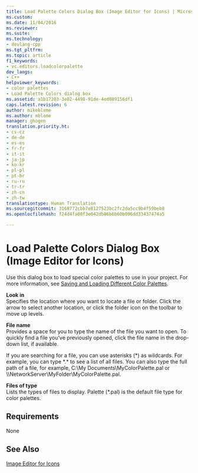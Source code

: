 ```yaml
---
title: Load Palette Colors Dialog Box (Image Editor for Icons) | Microsoft Docs
ms.custom: 
ms.date: 11/04/2016
ms.reviewer: 
ms.suite: 
ms.technology:
- devlang-cpp
ms.tgt_pltfrm: 
ms.topic: article
f1_keywords:
- vc.editors.loadcolorpalette
dev_langs:
- C++
helpviewer_keywords:
- color palettes
- Load Palette Colors dialog box
ms.assetid: a1b17203-3e02-4498-91de-4ed089156df1
caps.latest.revision: 6
author: mikeblome
ms.author: mblome
manager: ghogen
translation.priority.ht:
- cs-cz
- de-de
- es-es
- fr-fr
- it-it
- ja-jp
- ko-kr
- pl-pl
- pt-br
- ru-ru
- tr-tr
- zh-cn
- zh-tw
translationtype: Human Translation
ms.sourcegitcommit: 3168772cbb7e8127523bc2fc2da5cc9b4f59beb8
ms.openlocfilehash: f24d4fa00f3e042db86b6b60b096dd33437474a5

---
```

# Load Palette Colors Dialog Box (Image Editor for Icons)
Use this dialog box to load special color palettes to use in your project. For more information, see [Saving and Loading Different Color Palettes](../windows/saving-and-loading-different-color-palettes-image-editor-for-icons.md).  
  
 **Look in**  
 Specifies the location where you want to locate a file or folder. Click the arrow to select another location, or click the folder icon on the toolbar to move up levels.  
  
 **File name**  
 Provides a space for you to type the name of the file you want to open. To quickly find a file you've previously opened, click the file name in the drop-down list, if available.  
  
 If you are searching for a file, you can use asterisks (*) as wildcards. For example, you can type \*.\* to see a list of all files. You can also type the full path of a file, for example, C:\My Documents\MyColorPalette.pal or \\\NetworkServer\MyFolder\MyColorPalette.pal.  
  
 **Files of type**  
 Lists the types of files to display. Palette (*.pal) is the default file type for color palettes.  
  
## Requirements  
 None  
  
## See Also  
 [Image Editor for Icons](../mfc/image-editor-for-icons.md)


<!--HONumber=Jan17_HO1-->


